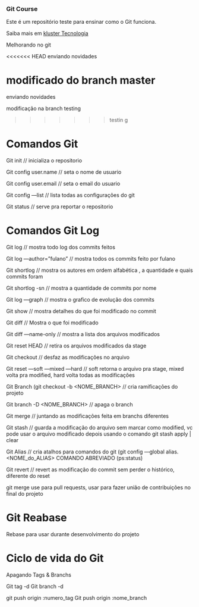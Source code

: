 ### Git Course

Este é um repositório teste para ensinar como o Git funciona.

Saiba mais em [kluster Tecnologia](http://www.kluster.com.br)


Melhorando no git

<<<<<<< HEAD
enviando novidades 

modificado do branch master
=======
enviando novidades

modificação na branch testing
>>>>>>> testin g

# Comandos Git

Git init // inicializa o repositorio

Git config user.name // seta o nome de usuario

Git config user.email // seta o email do usuario

Git config —list // lista todas as configurações do git

Git status // serve pra reportar o repositorio

# Comandos Git Log

Git log // mostra todo log dos commits feitos

Git log —author=”fulano” // mostra todos os commits feito por fulano

Git shortlog // mostra os autores em ordem alfabética , a quantidade e quais commits foram

Git shortlog -sn // mostra a quantidade de commits por nome

Git log —graph // mostra o grafico de evolução dos commits

Git show <HASH> // mostra detalhes do que foi modificado no commit 

Git diff // Mostra o que foi modificado

Git diff —name-only // mostra a lista dos arquivos modificados

Git reset HEAD <ARQUIVO-MODIFICADO> // retira os arquivos modificados da stage

Git checkout <ARQUIVO-MODIFICADO> // desfaz as modificações no arquivo

Git reset —soft —mixed —hard  //  soft retorna o arquivo pra stage, mixed volta pra modified, hard volta todas as modificações 

Git Branch (git checkout -b <NOME_BRANCH> // cria ramificações do projeto

Git branch -D <NOME_BRANCH> // apaga o branch

Git merge // juntando as modificações feita em branchs diferentes

Git stash // guarda a modificação do arquivo sem marcar como modified, vc pode usar o arquivo modificado depois usando o comando git stash apply | clear 

Git Alias // cria atalhos para comandos do git (git config —global alias.<NOME_do_ALIAS> COMANDO ABREVIADO (ps:status)

Git revert // revert as modificação do commit sem perder o histórico, diferente do reset


git merge use para pull requests, usar para fazer união de contribuições no final do projeto


# Git Reabase

Rebase para usar durante desenvolvimento do projeto





# Ciclo de vida do Git




Apagando Tags & Branchs

Git tag -d <nome>
Git branch -d <nome>

git push origin :numero_tag
Git push origin :nome_branch



